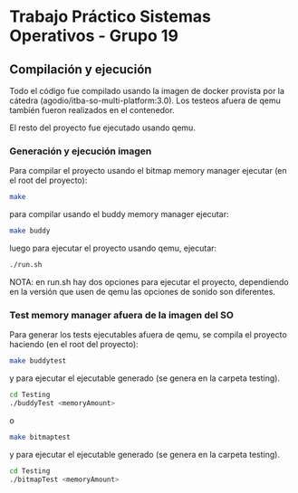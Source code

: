 # Trabajo Práctico Sistemas Operativos - Grupo 19

## Compilación y ejecución

Todo el código fue compilado usando la imagen de docker provista por la cátedra (agodio/itba-so-multi-platform:3.0). Los testeos afuera de qemu también fueron realizados en el contenedor.

El resto del proyecto fue ejecutado usando qemu.

### Generación y ejecución imagen

Para compilar el proyecto usando el bitmap memory manager ejecutar (en el root del proyecto):
```bash
make
```

para compilar usando el buddy memory manager ejecutar:
```bash
make buddy
```

luego para ejecutar el proyecto usando qemu, ejecutar:
```bash
./run.sh
```
NOTA: en run.sh hay dos opciones para ejecutar el proyecto, dependiendo en la versión que usen de qemu las opciones de sonido son diferentes.

### Test memory manager afuera de la imagen del SO

Para generar los tests ejecutables afuera de qemu, se compila el proyecto haciendo (en el root del proyecto):

```bash
make buddytest
```

y para ejecutar el ejecutable generado (se genera en la carpeta testing).

```bash
cd Testing
./buddyTest <memoryAmount>
```

o 

```bash
make bitmaptest
```

y para ejecutar el ejecutable generado (se genera en la carpeta testing).

```bash
cd Testing
./bitmapTest <memoryAmount>
